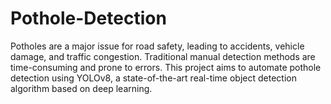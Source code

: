 # Pothole-Detection
Potholes are a major issue for road safety, leading to accidents, vehicle damage, and traffic congestion. Traditional manual detection methods are time-consuming and prone to errors. This project aims to automate pothole detection using YOLOv8, a state-of-the-art real-time object detection algorithm based on deep learning.

